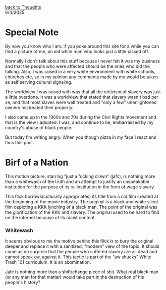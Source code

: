 [back to Thoughts](https://github.com/Marking-Time/Thoughts/tree/main)  
6/4/2025   
# Special Note
By now you know who I am. If you poke around this site for a while you can find a picture of me, an old white man who looks just a little pissed off. 

Normally I don't talk about this stuff because I never felt it was my business and that the people who were affected should be the ones who did the talking.  Also, I was raised in a very white environment with white schools, churches etc, so in my opinion any comments made by me would be taken as self serving cultural signaling.  

The worldview I was raised with was that all the criticism of slavery was just a little overdone.  It was a worldview that stated that slavery wasn't bad per se, and that most slaves were well treated and "only a few" unenlightened owners mistreated their property. 

I also came up in the 1960s and 70s during the Civil Rights movement and that is the view I adopted. I was, and continue to be, embarrassed by my country's abuse of black people. 


But today I'm writing angry.  When you though pizza in my face I react and thus this post. 

# Birf of a Nation
This motion picture, starring "just a fucking clown" (jafc), is nothing more than a whitewash of the truth and an attempt to justify an unspeakable institution for the purpose of its re-institution in the form of wage slavery.

This flick borrows(culturally appropriates) its title from a old film created at the beginning of the movie industry.  The original is a black and white silent film depicting a KKK lynching of a black man.  The point of the original was the glorification of the KKK and slavery.  The original used to be hard to find on the internet because of its racist content. 

### Whitewash  
It seems obvious to me the motive behind this flick is to bury the original deeper and replace it with a sanitized, "modern" view of the topic.  It should come as no surprise that the people who suffered slavery are all dead and cannot speak out against it. This tactic is part of the "aw shucks" White Trash 101 curriculum. It is an abomination. 

Jafc is nothing more than a shift/change piece of shit. What real black man (or any man for that matter) would take part in the destruction of his people's history? 

